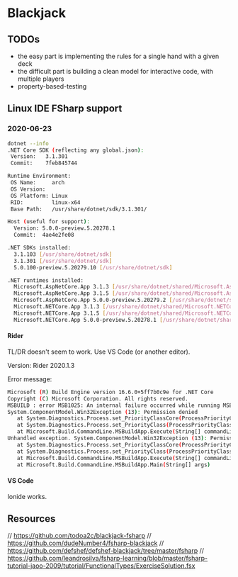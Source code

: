 # Blackjack

## TODOs

- the easy part is implementing the rules for a single hand with a given deck
- the difficult part is building a clean model for interactive code, with multiple players
- property-based-testing

## Linux IDE FSharp support

### 2020-06-23

```sh
dotnet --info
.NET Core SDK (reflecting any global.json):
 Version:   3.1.301
 Commit:    7feb845744

Runtime Environment:
 OS Name:     arch
 OS Version:  
 OS Platform: Linux
 RID:         linux-x64
 Base Path:   /usr/share/dotnet/sdk/3.1.301/

Host (useful for support):
  Version: 5.0.0-preview.5.20278.1
  Commit:  4ae4e2fe08

.NET SDKs installed:
  3.1.103 [/usr/share/dotnet/sdk]
  3.1.301 [/usr/share/dotnet/sdk]
  5.0.100-preview.5.20279.10 [/usr/share/dotnet/sdk]

.NET runtimes installed:
  Microsoft.AspNetCore.App 3.1.3 [/usr/share/dotnet/shared/Microsoft.AspNetCore.App]
  Microsoft.AspNetCore.App 3.1.5 [/usr/share/dotnet/shared/Microsoft.AspNetCore.App]
  Microsoft.AspNetCore.App 5.0.0-preview.5.20279.2 [/usr/share/dotnet/shared/Microsoft.AspNetCore.App]
  Microsoft.NETCore.App 3.1.3 [/usr/share/dotnet/shared/Microsoft.NETCore.App]
  Microsoft.NETCore.App 3.1.5 [/usr/share/dotnet/shared/Microsoft.NETCore.App]
  Microsoft.NETCore.App 5.0.0-preview.5.20278.1 [/usr/share/dotnet/shared/Microsoft.NETCore.App]
```

#### Rider

TL/DR doesn't seem to work. Use VS Code (or another editor).

Version: Rider 2020.1.3

Error message:

```sh
Microsoft (R) Build Engine version 16.6.0+5ff7b0c9e for .NET Core
Copyright (C) Microsoft Corporation. All rights reserved.
MSBUILD : error MSB1025: An internal failure occurred while running MSBuild.
System.ComponentModel.Win32Exception (13): Permission denied
   at System.Diagnostics.Process.set_PriorityClassCore(ProcessPriorityClass value)
   at System.Diagnostics.Process.set_PriorityClass(ProcessPriorityClass value)
   at Microsoft.Build.CommandLine.MSBuildApp.Execute(String[] commandLine)
Unhandled exception. System.ComponentModel.Win32Exception (13): Permission denied
   at System.Diagnostics.Process.set_PriorityClassCore(ProcessPriorityClass value)
   at System.Diagnostics.Process.set_PriorityClass(ProcessPriorityClass value)
   at Microsoft.Build.CommandLine.MSBuildApp.Execute(String[] commandLine)
   at Microsoft.Build.CommandLine.MSBuildApp.Main(String[] args)
```

#### VS Code

Ionide works.

## Resources

// https://github.com/todoa2c/blackjack-fsharp
// https://github.com/dudeNumber4/fsharp-blackjack
// https://github.com/defshef/defshef-blackjack/tree/master/fsharp
// https://github.com/leandrosilva/fsharp-learning/blob/master/fsharp-tutorial-jaoo-2009/tutorial/FunctionalTypes/ExerciseSolution.fsx